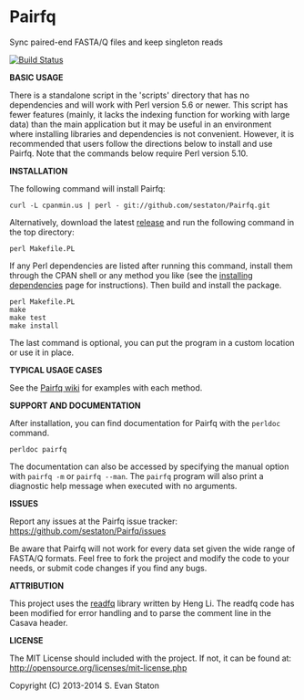 Pairfq
======

Sync paired-end FASTA/Q files and keep singleton reads

[![Build Status](https://travis-ci.org/sestaton/Pairfq.png?branch=master)](https://travis-ci.org/sestaton/Pairfq)

**BASIC USAGE**

There is a standalone script in the 'scripts' directory that has no dependencies and will work with Perl version 5.6 or newer. This script has fewer features (mainly, it lacks the indexing function for working with large data) than the main application but it may be useful in an environment where installing libraries and dependencies is not convenient. However, it is recommended that users follow the directions below to install and use Pairfq. Note that the commands below require Perl version 5.10.
 
**INSTALLATION**

The following command will install Pairfq:

    curl -L cpanmin.us | perl - git://github.com/sestaton/Pairfq.git

Alternatively, download the latest [release](https://github.com/sestaton/Pairfq/releases) and run the following command in the top directory:

    perl Makefile.PL

If any Perl dependencies are listed after running this command, install them through the CPAN shell or any method you like (see the [installing dependencies](https://github.com/sestaton/Pairfq/wiki/Installing-dependencies) page for instructions). Then build and install the package.

    perl Makefile.PL
    make
    make test
    make install

The last command is optional, you can put the program in a custom location or use it in place.

**TYPICAL USAGE CASES**

See the [Pairfq wiki](https://github.com/sestaton/Pairfq/wiki) for examples with each method.

**SUPPORT AND DOCUMENTATION**

After installation, you can find documentation for Pairfq with the `perldoc` command.

    perldoc pairfq

The documentation can also be accessed by specifying the manual option with `pairfq -m` or `pairfq --man`. The `pairfq` program will also print a diagnostic help message when executed with no arguments.

**ISSUES**

Report any issues at the Pairfq issue tracker: https://github.com/sestaton/Pairfq/issues

Be aware that Pairfq will not work for every data set given the wide range of FASTA/Q formats. Feel free to fork the project and modify the code to your needs, or submit code changes if you find any bugs. 
 
**ATTRIBUTION**

This project uses the [readfq](https://github.com/lh3/readfq) library written by Heng Li. The readfq code has been modified for error handling and to parse the comment line in the Casava header.

**LICENSE**

The MIT License should included with the project. If not, it can be found at: http://opensource.org/licenses/mit-license.php

Copyright (C) 2013-2014 S. Evan Staton
